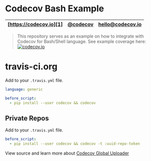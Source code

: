 Codecov Bash Example
====================

| [https://codecov.io][1] | [@codecov][2] | [hello@codecov.io][3] |
| ----------------------- | ------------- | --------------------- |

> This repository serves as an example on how to integrate with Codecov for Bash/Shell language.
> See example coverage here: [![codecov.io](http://codecov.io/github/codecov/example-bash/coverage.svg?branch=master)](http://codecov.io/github/codecov/example-bash?branch=master)


# travis-ci.org

Add to your `.travis.yml` file.
```yml
language: generic

before_script:
  - pip install --user codecov && codecov
```


## Private Repos

Add to your `.travis.yml` file.
```yml
before_script:
  - pip install --user codecov && codecov -t :uuid-repo-token
```

View source and learn more about [Codecov Global Uploader][4]

[1]: https://codecov.io/
[2]: https://twitter.com/codecov
[3]: mailto:hello@codecov.io
[4]: https://github.com/codecov/codecov-python
